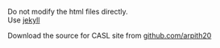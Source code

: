 Do not modify the html files directly.   
Use [jekyll](http://jekyllrb.com/)  

Download the source for CASL site from [github.com/arpith20](https://github.com/arpith20/IISc_CASL)   